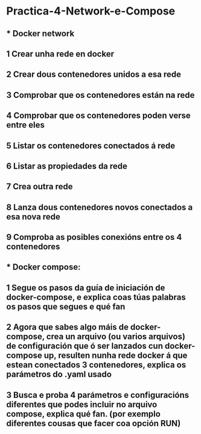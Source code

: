 # Practica-4-Network-e-Compose

## * Docker network

## 1 Crear unha rede en docker

## 2 Crear dous contenedores unidos a esa rede

## 3 Comprobar que os contenedores están na rede

## 4 Comprobar que os contenedores poden verse entre eles

## 5 Listar os contenedores conectados á rede

## 6 Listar as propiedades da rede

## 7 Crea outra rede

## 8 Lanza dous contenedores novos conectados a esa nova rede

## 9 Comproba as posibles conexións entre os 4 contenedores

## * Docker compose:

## 1 Segue os pasos da guía de iniciación de docker-compose, e explica coas túas palabras os pasos que segues e qué fan

## 2 Agora que sabes algo máis de docker-compose, crea un arquivo (ou varios arquivos) de configuración que ó ser lanzados cun docker-compose up, resulten nunha rede docker á que estean conectados 3 contenedores, explica os parámetros do .yaml usado

## 3 Busca e proba 4 parámetros e configuracións diferentes que podes incluir no arquivo compose, explica qué fan. (por exemplo diferentes cousas que facer coa opción RUN)


